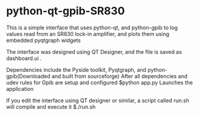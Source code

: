 python-qt-gpib-SR830
====================

This is a simple interface that uses python-qt, and python-gpib to log values read from an SR830 lock-in amplifier, and plots them using embedded pyqtgraph widgets

The interface was designed using QT Designer, and the file is saved as dashboard.ui .

Dependencies include the Pyside toolkit, Pyqtgraph, and python-gpib(Downloaded and built from sourceforge)
After all dependencies and udev rules for Gpib are setup and configured
$python app.py
Launches the application

If you edit the interface using QT designer or similar, a script called run.sh will compile and execute it
$./run.sh
